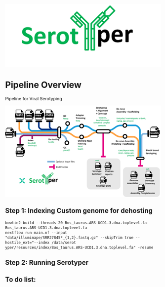 ![](assets/logo.png)

# Pipeline Overview
Pipeline for Viral Serotyping

![](assets/pipeline.png)


## Step 1: Indexing Custom genome for dehosting

```
bowtie2-build --threads 20 Bos_taurus.ARS-UCD1.3.dna.toplevel.fa  Bos_taurus.ARS-UCD1.3.dna.toplevel.fa
nextflow run main.nf --input "data/illuminape/SRR27845*_{1,2}.fastq.gz" --skipTrim true --hostile_ext="--index /data/serot
yper/resources/index/Bos_taurus.ARS-UCD1.3.dna.toplevel.fa" -resume
```

## Step 2: Running Serotyper


## To do list:
